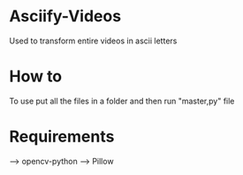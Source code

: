 # Asciify-Videos
Used to transform entire videos in ascii letters

# How to
To use put all the files in a folder and then run "master,py" file

# Requirements
--> opencv-python
--> Pillow
